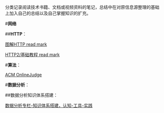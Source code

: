 分类记录阅读技术书籍、文档或视频资料的笔记，总结中在对原信息源整理的基础上加入自己的总结以及自己掌握知识的扩充。

#**网络**

##**HTTP**：

[图解HTTP read mark](https://github.com/onlyAngelia/Read-Mark/blob/master/HTTP/HTTP图解mark.md)

[HTTP2/基础教程 read mark](https://github.com/onlyAngelia/Read-Mark/blob/master/HTTP/HTTP2基础和实践.md)

#**算法**：

[ACM OnlineJudge](http://acm.zju.edu.cn/onlinejudge/showProblem.do?problemId=1)

#**数据分析**：

##数据分析知识体系搭建：

[数据分析专栏-知识体系搭建，认知-工具-实践](https://github.com/onlyAngelia/Read-Mark/blob/master/数据分析/geekTime/数据分析-geekTimeNote.md)